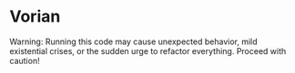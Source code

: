 # Vorian 

Warning: Running this code may cause unexpected behavior, mild existential crises, or the sudden urge to refactor everything. Proceed with caution!

